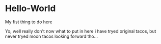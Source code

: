 # Hello-World
My fist thing to do here


Yo, well really don't now what to put in here 
i have tryed original tacos, but never tryed moon tacos
looking forward tho...
